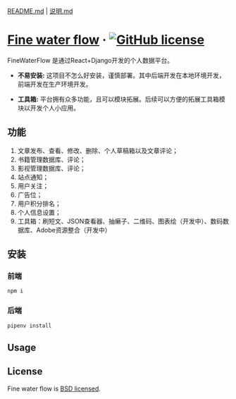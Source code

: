 [README.md](./README.md) | [说明.md](./说明.md) 

# [Fine water flow](https://101.200.52.246:444/) &middot; [![GitHub license](https://img.shields.io/badge/license-BSD-blue.svg)](https://github.com/facebook/react/blob/master/LICENSE)

FineWaterFlow 是通过React+Django开发的个人数据平台。

* **不易安装:** 这项目不怎么好安装，谨慎部署。其中后端开发在本地环境开发，前端开发在生产环境开发。

* **工具箱:** 平台拥有众多功能，且可以模块拓展。后续可以方便的拓展工具箱模块以开发个人小应用。

## 功能

1. 文章发布、查看、修改、删除、个人草稿箱以及文章评论；
2. 书籍管理数据库、评论；
3. 影视管理数据库、评论；
4. 站点通知；
5. 用户关注；
6. 广告位；
7. 用户积分排名；
8. 个人信息设置；
9. 工具箱：刷短文、JSON查看器、抽癞子、二维码、图表绘（开发中）、数码数据库、Adobe资源整合（开发中）

## 安装

### 前端

```bash
npm i
```

### 后端

```bash
pipenv install
```

## Usage

## License

Fine water flow is [BSD licensed](./LICENSE).
